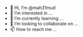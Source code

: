 - 👋 Hi, I’m @mah31mud
- 👀 I’m interested in ...
- 🌱 I’m currently learning ...
- 💞️ I’m looking to collaborate on ...
- 📫 How to reach me ...

<!---
mah31mud/mah31mud is a ✨ special ✨ repository because its `README.md` (this file) appears on your GitHub profile.
You can click the Preview link to take a look at your changes.
--->
